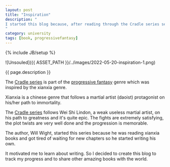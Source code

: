 ```yaml
---
layout: post
title: "Inspiration"
description: "
I started this blog because, after reading through the Cradle series several times, I was inspired to start a blog and to potentially write my own progressive fantasy series.
"
category: university
tags: [book, progressivefantasy]
---
```

{% include JB/setup %}

![Unsouled]({{ ASSET_PATH }}/../images/2022-05-20-inspiration-1.png)

{{ page.description }}

The [Cradle series](https://www.amazon.com/gp/product/B01H1CYBS6?&_encoding=UTF8&tag=gabesblog00-20&linkCode=ur2&linkId=cb5e900ce5cac432deb7984c15525842&camp=1789&creative=9325) is part of the [progressive fantasy](https://www.reddit.com/r/ProgressionFantasy/comments/auscvg/what_is_progression_fantasy/) genre which was inspired by the xianxia genre.

Xianxia is a chinese genre that follows a martial artist (daoist) protagonist on his/her path to immortality.

The [Cradle series](https://www.amazon.com/gp/product/B01H1CYBS6?&_encoding=UTF8&tag=gabesblog00-20&linkCode=ur2&linkId=cb5e900ce5cac432deb7984c15525842&camp=1789&creative=9325) follows Wei Shi Lindon, a weak useless martial artist, on his path to greatness and it's quite epic. The fights are extremely satisfying, the plot twists are very well done and the progression is memorable.

The author, Will Wight, started this series because he was reading xianxia books and got tired of waiting for new chapters so he started writing his own.

It motivated me to learn about writing. So I decided to create this blog to track my progress and to share other amazing books with the world.
